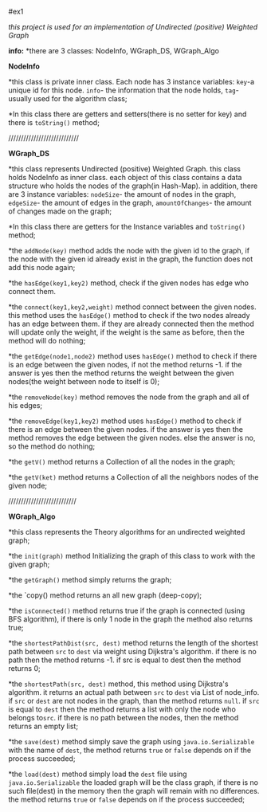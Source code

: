 #ex1

*this project is used for an implementation of Undirected (positive) Weighted Graph*

**info:**
*there are 3 classes: NodeInfo, WGraph_DS, WGraph_Algo

**NodeInfo**

*this class is private inner class. Each node has 3  instance variables: `key`-a unique  id for this node. `info`- the information that the node holds, `tag`- usually used for the algorithm class;

*In this class there are getters and setters(there is no setter for key) and there is `toString()` method;

////////////////////////////

**WGraph_DS**

*this class represents Undirected (positive) Weighted Graph. this class holds NodeInfo as inner class. each object of this class contains a data structure who holds the nodes of the graph(in Hash-Map). in addition, there are 3 instance variables: `nodeSize`- the amount of nodes in the graph, `edgeSize`- the amount of edges in the graph, `amountOfChanges`- the amount of changes made on the graph;

*In this class there are getters for the Instance variables and `toString()` method;

*the `addNode(key)` method adds the node with the given id to the graph, if the node with the given id already exist in the graph, the function does not add this node again;

*the `hasEdge(key1,key2)` method, check if the given nodes has edge who connect them.

*the `connect(key1,key2,weight)` method connect between the given nodes. this method uses the `hasEdge()` method to check if the two nodes already has an edge between them. if they are already connected then the method will update only the weight, if the weight is the same as before, then the method will do nothing;

*the `getEdge(node1,node2)` method uses `hasEdge()` method to check if there is an edge between the given nodes, if not the method returns -1. if the answer is yes then the method returns the weight between the given nodes(the weight between node to itself is 0);

*the `removeNode(key)` method removes the node from the graph and all of his edges;

*the `removeEdge(key1,key2)` method uses `hasEdge()` method to check if there is an edge between the given nodes. if the answer is yes then the method removes the edge between the given nodes. else the answer is no, so the method do nothing;

*the `getV()` method returns a Collection of all the nodes in the graph;

*the `getV(ket)` method returns a Collection of all the neighbors nodes of the given node;

///////////////////////////

**WGraph_Algo**

*this class represents the Theory algorithms for an undirected weighted graph;

*the `init(graph)` method Initializing the graph of this class to work with the given graph;

*the `getGraph()` method simply returns the graph;

*the `copy() method returns an all new graph (deep-copy);

*the `isConnected()` method returns true if the graph is connected (using BFS algorithm), if there is only 1 node in the graph the method also returns true;

*the `shortestPathDist(src, dest)` method returns the length of the shortest path between `src` to `dest` via weight using Dijkstra's algorithm. if there is no path then the method returns -1. if src is equal to dest then the method returns 0;

*the `shortestPath(src, dest)` method, this method using Dijkstra's algorithm. it returns an actual path between `src` to `dest` via List of node_info. if `src` or `dest` are not nodes in the graph, than the method returns `null`. if `src` is equal to `dest` then the method returns a list with only the node who belongs to`src`. if there is no path between the nodes, then the method returns an empty list; 

*the `save(dest)` method simply save the graph using `java.io.Serializable` with the name of `dest`, the method returns `true` or `false` depends on if the process succeeded;

*the `load(dest)` method simply load the `dest` file using `java.io.Serializable` the loaded graph will be the class graph, if there is no such file(dest) in the memory then the graph will remain with no differences. the method returns `true` or `false` depends on if the process succeeded;
